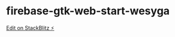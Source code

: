 # firebase-gtk-web-start-wesyga

[Edit on StackBlitz ⚡️](https://stackblitz.com/edit/firebase-gtk-web-start-wesyga)